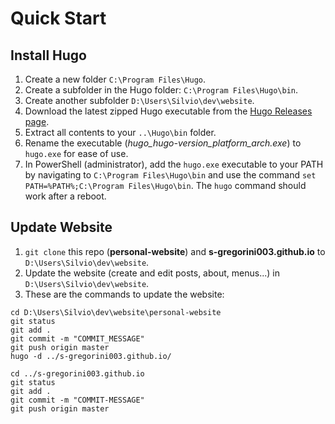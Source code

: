 # Quick Start

## Install Hugo

1. Create a new folder `C:\Program Files\Hugo`.
2. Create a subfolder in the Hugo folder: `C:\Program Files\Hugo\bin`.
3. Create another subfolder `D:\Users\Silvio\dev\website`.
4. Download the latest zipped Hugo executable from the [Hugo Releases page](https://github.com/gohugoio/hugo/releases).
5. Extract all contents to your `..\Hugo\bin` folder.
6. Rename the executable (*hugo_hugo-version_platform_arch.exe*) to `hugo.exe` for ease of use.
7. In PowerShell (administrator), add the `hugo.exe` executable to your PATH by navigating to `C:\Program Files\Hugo\bin` and use the command `set PATH=%PATH%;C:\Program Files\Hugo\bin`. The `hugo` command should work after a reboot.

## Update Website

1. `git clone` this repo (**personal-website**) and **s-gregorini003.github.io** to `D:\Users\Silvio\dev\website`.
2. Update the website (create and edit posts, about, menus...) in `D:\Users\Silvio\dev\website`.
3. These are the commands to update the website:
```
cd D:\Users\Silvio\dev\website\personal-website
git status
git add .
git commit -m "COMMIT_MESSAGE"
git push origin master
hugo -d ../s-gregorini003.github.io/

cd ../s-gregorini003.github.io
git status
git add .
git commit -m "COMMIT-MESSAGE"
git push origin master

```
